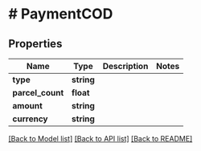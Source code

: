 # # PaymentCOD

## Properties

Name | Type | Description | Notes
------------ | ------------- | ------------- | -------------
**type** | **string** |  |
**parcel_count** | **float** |  |
**amount** | **string** |  |
**currency** | **string** |  |

[[Back to Model list]](../../README.md#models) [[Back to API list]](../../README.md#endpoints) [[Back to README]](../../README.md)
